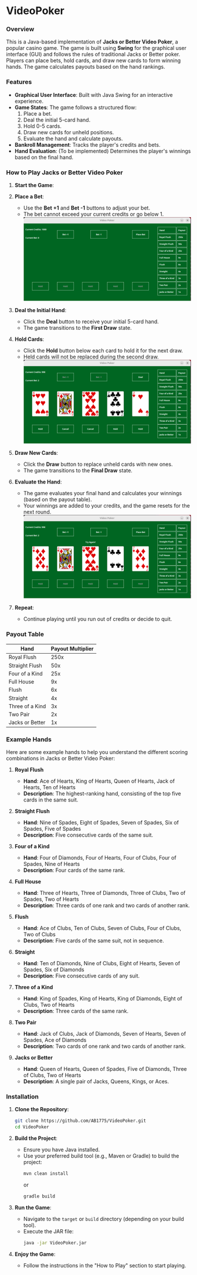 # VideoPoker
### Overview
This is a Java-based implementation of **Jacks or Better Video Poker**, a popular casino game. The game is built using **Swing** for the graphical user interface (GUI) and follows the rules of traditional Jacks or Better poker. Players can place bets, hold cards, and draw new cards to form winning hands. The game calculates payouts based on the hand rankings.

### Features
- **Graphical User Interface**: Built with Java Swing for an interactive experience.
- **Game States**: The game follows a structured flow:
  1. Place a bet.
  2. Deal the initial 5-card hand.
  3. Hold 0-5 cards.
  4. Draw new cards for unheld positions.
  5. Evaluate the hand and calculate payouts.
- **Bankroll Management**: Tracks the player's credits and bets.
- **Hand Evaluation**: (To be implemented) Determines the player's winnings based on the final hand.

### How to Play Jacks or Better Video Poker
1. **Start the Game**:

2. **Place a Bet**:
   - Use the **Bet +1** and **Bet -1** buttons to adjust your bet.
   - The bet cannot exceed your current credits or go below 1.
   <img src="src/main/resources/images/1.png"></img>

3. **Deal the Initial Hand**:
   - Click the **Deal** button to receive your initial 5-card hand.
   - The game transitions to the **First Draw** state.

4. **Hold Cards**:
   - Click the **Hold** button below each card to hold it for the next draw.
   - Held cards will not be replaced during the second draw.
   <img src="src/main/resources/images/2.png"></img>

5. **Draw New Cards**:
   - Click the **Draw** button to replace unheld cards with new ones.
   - The game transitions to the **Final Draw** state.

6. **Evaluate the Hand**:
   - The game evaluates your final hand and calculates your winnings (based on the payout table).
   - Your winnings are added to your credits, and the game resets for the next round.
   <img src="src/main/resources/images/3.png"></img>

7. **Repeat**:
   - Continue playing until you run out of credits or decide to quit.

### Payout Table

| Hand               | Payout Multiplier |
|--------------------|-------------------|
| Royal Flush        | 250x             |
| Straight Flush     | 50x              |
| Four of a Kind     | 25x              |
| Full House         | 9x               |
| Flush              | 6x               |
| Straight           | 4x               |
| Three of a Kind    | 3x               |
| Two Pair           | 2x               |
| Jacks or Better    | 1x               |

### Example Hands
Here are some example hands to help you understand the different scoring combinations in Jacks or Better Video Poker:

1. **Royal Flush**  
   - **Hand**: Ace of Hearts, King of Hearts, Queen of Hearts, Jack of Hearts, Ten of Hearts  
   - **Description**: The highest-ranking hand, consisting of the top five cards in the same suit.  

2. **Straight Flush**  
   - **Hand**: Nine of Spades, Eight of Spades, Seven of Spades, Six of Spades, Five of Spades  
   - **Description**: Five consecutive cards of the same suit.  

3. **Four of a Kind**  
   - **Hand**: Four of Diamonds, Four of Hearts, Four of Clubs, Four of Spades, Nine of Hearts  
   - **Description**: Four cards of the same rank.  

4. **Full House**  
   - **Hand**: Three of Hearts, Three of Diamonds, Three of Clubs, Two of Spades, Two of Hearts  
   - **Description**: Three cards of one rank and two cards of another rank.  

5. **Flush**  
   - **Hand**: Ace of Clubs, Ten of Clubs, Seven of Clubs, Four of Clubs, Two of Clubs  
   - **Description**: Five cards of the same suit, not in sequence.  

6. **Straight**  
   - **Hand**: Ten of Diamonds, Nine of Clubs, Eight of Hearts, Seven of Spades, Six of Diamonds  
   - **Description**: Five consecutive cards of any suit.  

7. **Three of a Kind**  
   - **Hand**: King of Spades, King of Hearts, King of Diamonds, Eight of Clubs, Two of Hearts  
   - **Description**: Three cards of the same rank.  

8. **Two Pair**  
   - **Hand**: Jack of Clubs, Jack of Diamonds, Seven of Hearts, Seven of Spades, Ace of Diamonds  
   - **Description**: Two cards of one rank and two cards of another rank.  

9. **Jacks or Better**  
   - **Hand**: Queen of Hearts, Queen of Spades, Five of Diamonds, Three of Clubs, Two of Hearts  
   - **Description**: A single pair of Jacks, Queens, Kings, or Aces.
   
### Installation
   1. **Clone the Repository**:
      ```bash
      git clone https://github.com/AB1775/VideoPoker.git
      cd VideoPoker
      ```

   2. **Build the Project**:
      - Ensure you have Java installed.
      - Use your preferred build tool (e.g., Maven or Gradle) to build the project:
        ```bash
        mvn clean install
        ```
        or
        ```bash
        gradle build
        ```

   3. **Run the Game**:
      - Navigate to the `target` or `build` directory (depending on your build tool).
      - Execute the JAR file:
        ```bash
        java -jar VideoPoker.jar
        ```

   4. **Enjoy the Game**:
      - Follow the instructions in the "How to Play" section to start playing.
